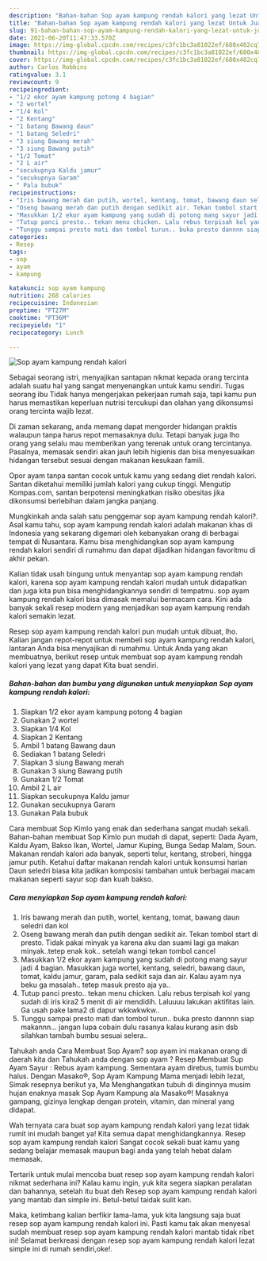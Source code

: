 ```yaml
---
description: "Bahan-bahan Sop ayam kampung rendah kalori yang lezat Untuk Jualan"
title: "Bahan-bahan Sop ayam kampung rendah kalori yang lezat Untuk Jualan"
slug: 91-bahan-bahan-sop-ayam-kampung-rendah-kalori-yang-lezat-untuk-jualan
date: 2021-06-20T11:47:33.570Z
image: https://img-global.cpcdn.com/recipes/c3fc1bc3a81022ef/680x482cq70/sop-ayam-kampung-rendah-kalori-foto-resep-utama.jpg
thumbnail: https://img-global.cpcdn.com/recipes/c3fc1bc3a81022ef/680x482cq70/sop-ayam-kampung-rendah-kalori-foto-resep-utama.jpg
cover: https://img-global.cpcdn.com/recipes/c3fc1bc3a81022ef/680x482cq70/sop-ayam-kampung-rendah-kalori-foto-resep-utama.jpg
author: Carlos Robbins
ratingvalue: 3.1
reviewcount: 9
recipeingredient:
- "1/2 ekor ayam kampung potong 4 bagian"
- "2 wortel"
- "1/4 Kol"
- "2 Kentang"
- "1 batang Bawang daun"
- "1 batang Seledri"
- "3 siung Bawang merah"
- "3 siung Bawang putih"
- "1/2 Tomat"
- "2 L air"
- "secukupnya Kaldu jamur"
- "secukupnya Garam"
- " Pala bubuk"
recipeinstructions:
- "Iris bawang merah dan putih, wortel, kentang, tomat, bawang daun seledri dan kol"
- "Oseng bawang merah dan putih dengan sedikit air. Tekan tombol start di presto. Tidak pakai minyak ya karena aku dan suami lagi ga makan minyak..tetep enak kok.. setelah wangi tekan tombol cancel"
- "Masukkan 1/2 ekor ayam kampung yang sudah di potong mang sayur jadi 4 bagian. Masukkan juga wortel, kentang, seledri, bawang daun, tomat, kaldu jamur, garam, pala sedikit saja dan air. Kalau ayam nya beku ga masalah.. tetep masuk presto aja ya.."
- "Tutup panci presto.. tekan menu chicken. Lalu rebus terpisah kol yang sudah di iris kira2 5 menit di air mendidih. Laluuuu lakukan aktifitas lain. Ga usah pake lama2 di dapur wkkwkwkw.."
- "Tunggu sampai presto mati dan tombol turun.. buka presto dannnn siap makannn... jangan lupa cobain dulu rasanya kalau kurang asin dsb silahkan tambah bumbu sesuai selera.."
categories:
- Resep
tags:
- sop
- ayam
- kampung

katakunci: sop ayam kampung 
nutrition: 268 calories
recipecuisine: Indonesian
preptime: "PT27M"
cooktime: "PT36M"
recipeyield: "1"
recipecategory: Lunch

---
```



![Sop ayam kampung rendah kalori](https://img-global.cpcdn.com/recipes/c3fc1bc3a81022ef/680x482cq70/sop-ayam-kampung-rendah-kalori-foto-resep-utama.jpg)

Sebagai seorang istri, menyajikan santapan nikmat kepada orang tercinta adalah suatu hal yang sangat menyenangkan untuk kamu sendiri. Tugas seorang ibu Tidak hanya mengerjakan pekerjaan rumah saja, tapi kamu pun harus memastikan keperluan nutrisi tercukupi dan olahan yang dikonsumsi orang tercinta wajib lezat.

Di zaman  sekarang, anda memang dapat mengorder hidangan praktis walaupun tanpa harus repot memasaknya dulu. Tetapi banyak juga lho orang yang selalu mau memberikan yang terenak untuk orang tercintanya. Pasalnya, memasak sendiri akan jauh lebih higienis dan bisa menyesuaikan hidangan tersebut sesuai dengan makanan kesukaan famili. 

Opor ayam tanpa santan cocok untuk kamu yang sedang diet rendah kalori. Santan diketahui memiliki jumlah kalori yang cukup tinggi. Mengutip Kompas.com, santan berpotensi meningkatkan risiko obesitas jika dikonsumsi berlebihan dalam jangka panjang.

Mungkinkah anda salah satu penggemar sop ayam kampung rendah kalori?. Asal kamu tahu, sop ayam kampung rendah kalori adalah makanan khas di Indonesia yang sekarang digemari oleh kebanyakan orang di berbagai tempat di Nusantara. Kamu bisa menghidangkan sop ayam kampung rendah kalori sendiri di rumahmu dan dapat dijadikan hidangan favoritmu di akhir pekan.

Kalian tidak usah bingung untuk menyantap sop ayam kampung rendah kalori, karena sop ayam kampung rendah kalori mudah untuk didapatkan dan juga kita pun bisa menghidangkannya sendiri di tempatmu. sop ayam kampung rendah kalori bisa dimasak memalui bermacam cara. Kini ada banyak sekali resep modern yang menjadikan sop ayam kampung rendah kalori semakin lezat.

Resep sop ayam kampung rendah kalori pun mudah untuk dibuat, lho. Kalian jangan repot-repot untuk membeli sop ayam kampung rendah kalori, lantaran Anda bisa menyajikan di rumahmu. Untuk Anda yang akan membuatnya, berikut resep untuk membuat sop ayam kampung rendah kalori yang lezat yang dapat Kita buat sendiri.

<!--inarticleads1-->

##### Bahan-bahan dan bumbu yang digunakan untuk menyiapkan Sop ayam kampung rendah kalori:

1. Siapkan 1/2 ekor ayam kampung potong 4 bagian
1. Gunakan 2 wortel
1. Siapkan 1/4 Kol
1. Siapkan 2 Kentang
1. Ambil 1 batang Bawang daun
1. Sediakan 1 batang Seledri
1. Siapkan 3 siung Bawang merah
1. Gunakan 3 siung Bawang putih
1. Gunakan 1/2 Tomat
1. Ambil 2 L air
1. Siapkan secukupnya Kaldu jamur
1. Gunakan secukupnya Garam
1. Gunakan  Pala bubuk


Cara membuat Sop Kimlo yang enak dan sederhana sangat mudah sekali. Bahan-bahan membuat Sop Kimlo pun mudah di dapat, seperti: Dada Ayam, Kaldu Ayam, Bakso Ikan, Wortel, Jamur Kuping, Bunga Sedap Malam, Soun. Makanan rendah kalori ada banyak, seperti telur, kentang, stroberi, hingga jamur putih. Ketahui daftar makanan rendah kalori untuk konsumsi harian Daun seledri biasa kita jadikan komposisi tambahan untuk berbagai macam makanan seperti sayur sop dan kuah bakso. 

<!--inarticleads2-->

##### Cara menyiapkan Sop ayam kampung rendah kalori:

1. Iris bawang merah dan putih, wortel, kentang, tomat, bawang daun seledri dan kol
1. Oseng bawang merah dan putih dengan sedikit air. Tekan tombol start di presto. Tidak pakai minyak ya karena aku dan suami lagi ga makan minyak..tetep enak kok.. setelah wangi tekan tombol cancel
1. Masukkan 1/2 ekor ayam kampung yang sudah di potong mang sayur jadi 4 bagian. Masukkan juga wortel, kentang, seledri, bawang daun, tomat, kaldu jamur, garam, pala sedikit saja dan air. Kalau ayam nya beku ga masalah.. tetep masuk presto aja ya..
1. Tutup panci presto.. tekan menu chicken. Lalu rebus terpisah kol yang sudah di iris kira2 5 menit di air mendidih. Laluuuu lakukan aktifitas lain. Ga usah pake lama2 di dapur wkkwkwkw..
1. Tunggu sampai presto mati dan tombol turun.. buka presto dannnn siap makannn... jangan lupa cobain dulu rasanya kalau kurang asin dsb silahkan tambah bumbu sesuai selera..


Tahukah anda Cara Membuat Sop Ayam? sop ayam ini makanan orang di daerah kita dan Tahukah anda dengan sop ayam ? Resep Membuat Sup Ayam Sayur : Rebus ayam kampung. Sementara ayam direbus, tumis bumbu halus. Dengan Masako®, Sop Ayam Kampung Mama menjadi lebih lezat, Simak resepnya berikut ya, Ma Menghangatkan tubuh di dinginnya musim hujan enaknya masak Sop Ayam Kampung ala Masako®! Masaknya gampang, gizinya lengkap dengan protein, vitamin, dan mineral yang didapat. 

Wah ternyata cara buat sop ayam kampung rendah kalori yang lezat tidak rumit ini mudah banget ya! Kita semua dapat menghidangkannya. Resep sop ayam kampung rendah kalori Sangat cocok sekali buat kamu yang sedang belajar memasak maupun bagi anda yang telah hebat dalam memasak.

Tertarik untuk mulai mencoba buat resep sop ayam kampung rendah kalori nikmat sederhana ini? Kalau kamu ingin, yuk kita segera siapkan peralatan dan bahannya, setelah itu buat deh Resep sop ayam kampung rendah kalori yang mantab dan simple ini. Betul-betul taidak sulit kan. 

Maka, ketimbang kalian berfikir lama-lama, yuk kita langsung saja buat resep sop ayam kampung rendah kalori ini. Pasti kamu tak akan menyesal sudah membuat resep sop ayam kampung rendah kalori mantab tidak ribet ini! Selamat berkreasi dengan resep sop ayam kampung rendah kalori lezat simple ini di rumah sendiri,oke!.

